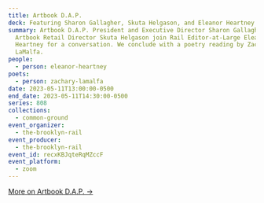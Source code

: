 ```yaml
---
title: Artbook D.A.P.
deck: Featuring Sharon Gallagher, Skuta Helgason, and Eleanor Heartney
summary: Artbook D.A.P. President and Executive Director Sharon Gallagher and
  Artbook Retail Director Skuta Helgason join Rail Editor-at-Large Eleanor
  Heartney for a conversation. We conclude with a poetry reading by Zachary
  LaMalfa.
people:
  - person: eleanor-heartney
poets:
  - person: zachary-lamalfa
date: 2023-05-11T13:00:00-0500
end_date: 2023-05-11T14:30:00-0500
series: 808
collections:
  - common-ground
event_organizer:
  - the-brooklyn-rail
event_producer:
  - the-brooklyn-rail
event_id: recxKBJqteRqMZccF
event_platform:
  - zoom
---
```

[M﻿ore on Artbook D.A.P. →](https://www.artbook.com/)